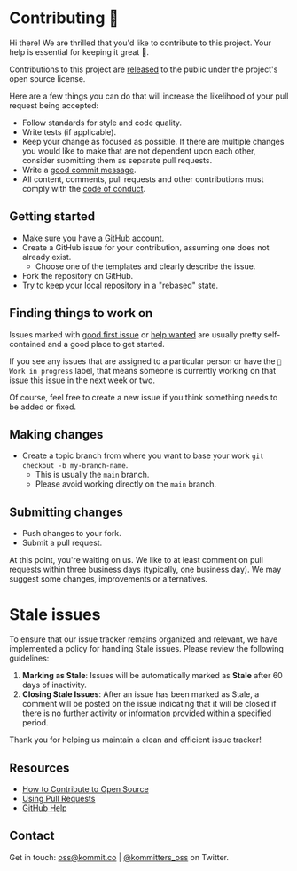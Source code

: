 # Contributing 🎉

Hi there! We are thrilled that you'd like to contribute to this project. Your help is essential for keeping it great 🙌.

Contributions to this project are [released][contributions-under-repo] to the public under the project's open source license.

Here are a few things you can do that will increase the likelihood of your pull request being accepted:
- Follow standards for style and code quality.
- Write tests (if applicable).
- Keep your change as focused as possible. If there are multiple changes you would like to make that are not dependent upon each other, consider submitting them as separate pull requests.
- Write a [good commit message][commit-msg].
- All content, comments, pull requests and other contributions must comply with the [code of conduct][coc].

## Getting started

* Make sure you have a [GitHub account][github-signup].
* Create a GitHub issue for your contribution, assuming one does not already exist.
  * Choose one of the templates and clearly describe the issue.
* Fork the repository on GitHub.
* Try to keep your local repository in a "rebased" state.

## Finding things to work on

Issues marked with [good first issue][good-first-issue] or [help wanted][help-wanted] are usually pretty self-contained and a good place to get started.

If you see any issues that are assigned to a particular person or have the `📍 Work in progress` label, that means
someone is currently working on that issue this issue in the next week or two.

Of course, feel free to create a new issue if you think something needs to be added or fixed.

## Making changes

* Create a topic branch from where you want to base your work `git checkout -b my-branch-name`.
  * This is usually the `main` branch.
  * Please avoid working directly on the `main` branch.

## Submitting changes
* Push changes to your fork.
* Submit a pull request.

At this point, you're waiting on us. We like to at least comment on pull requests within three
business days (typically, one business day). We may suggest some changes, improvements or
alternatives.

# Stale issues

To ensure that our issue tracker remains organized and relevant, we have implemented a policy for handling Stale issues. Please review the following guidelines:

1. **Marking as Stale**: Issues will be automatically marked as **Stale** after 60 days of inactivity.
2. **Closing Stale Issues**: After an issue has been marked as Stale, a comment will be posted on the issue indicating that it will be closed if there is no further activity or information provided within a specified period.

Thank you for helping us maintain a clean and efficient issue tracker!

## Resources

- [How to Contribute to Open Source][oss-how-to]
- [Using Pull Requests][github-help-pr]
- [GitHub Help][github-help]

## Contact

Get in touch: [oss@kommit.co][mail-to] | [@kommitters_oss][twitter] on Twitter.


[twitter]: https://twitter.com/kommitters_oss
[mail-to]: mailto:oss@kommit.co
[github-signup]: https://github.com/signup/free
[github-help]: https://help.github.com
[github-help-pr]: https://help.github.com/articles/about-pull-requests
[oss-how-to]: https://opensource.guide/how-to-contribute
[coc]: https://github.com/kommitters/chaincerts_governance/blob/main/CODE_OF_CONDUCT.md
[commit-msg]: https://github.com/erlang/otp/wiki/Writing-good-commit-messages
[good-first-issue]: https://github.com/kommitters/chaincerts_governance/issues?q=is%3Aopen+is%3Aissue+label%3A%22%F0%9F%91%8B+Good+first+issue%22
[help-wanted]: https://github.com/kommitters/chaincerts_governance/issues?q=is%3Aopen+is%3Aissue+label%3A%22%F0%9F%86%98+Help+wanted%22
[contributions-under-repo]: https://help.github.com/articles/github-terms-of-service/#6-contributions-under-repository-license